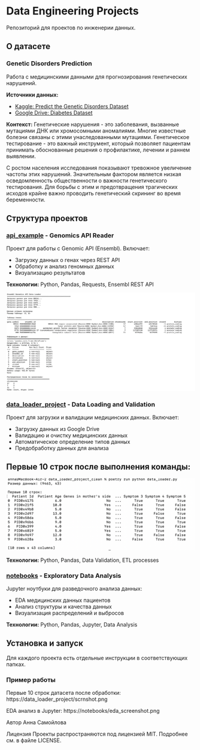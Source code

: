 # Data Engineering Projects

Репозиторий для проектов по инженерии данных.

## О датасете

### Genetic Disorders Prediction
Работа с медицинскими данными для прогнозирования генетических нарушений.

**Источники данных:**
- [Kaggle: Predict the Genetic Disorders Dataset](https://www.kaggle.com/datasets/aibuzz/predict-the-genetic-disorders-datasetof-genomes)
- [Google Drive: Diabetes Dataset](https://drive.google.com/file/d/16T11Jo7CuSfgaadz5CLdwTyQRvrDLvSM/view?usp=drive_link)

**Контекст:**
Генетические нарушения - это заболевания, вызванные мутациями ДНК или хромосомными аномалиями. Многие известные болезни связаны с этими унаследованными мутациями. Генетическое тестирование - это важный инструмент, который позволяет пациентам принимать обоснованные решения о профилактике, лечении и раннем выявлении.

С ростом населения исследования показывают тревожное увеличение частоты этих нарушений. Значительным фактором является низкая осведомленность общественности о важности генетического тестирования. Для борьбы с этим и предотвращения трагических исходов крайне важно проводить генетический скрининг во время беременности.

## Структура проектов

### [api_example](api_example/) - Genomics API Reader
Проект для работы с Genomic API (Ensembl). Включает:
- Загрузку данных о генах через REST API
- Обработку и анализ геномных данных
- Визуализацию результатов

**Технологии:** Python, Pandas, Requests, Ensembl REST API

![Вывод API скрипта](api_example/result_output_screenshot.png)

### [data_loader_project](data_loader_project/) - Data Loading and Validation
Проект для загрузки и валидации медицинских данных. Включает:
- Загрузку данных из Google Drive
- Валидацию и очистку медицинских данных
- Автоматическое определение типов данных
- Предобработку данных для анализа

## Первые 10 строк после выполнения команды:
![Результат работы скрипта](scrnshot.png)

**Технологии:** Python, Pandas, Data Validation, ETL processes

### [notebooks](notebooks/) - Exploratory Data Analysis
Jupyter ноутбуки для разведочного анализа данных:
- EDA медицинских данных пациентов
- Анализ структуры и качества данных
- Визуализация распределений и выбросов

**Технологии:** Python, Pandas, Jupyter, Data Analysis

## Установка и запуск

Для каждого проекта есть отдельные инструкции в соответствующих папках.


### Пример работы
Первые 10 строк датасета после обработки:
https://data_loader_project/scrnshot.png

EDA анализ в Jupyter:
https://notebooks/eda_screenshot.png

Автор
Анна Самойлова

Лицензия
Проекты распространяются под лицензией MIT. Подробнее см. в файле LICENSE.
